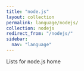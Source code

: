 ```yaml
---
title: "node.js"
layout: collection
permalink: language/nodejs/
collection: nodejs
redirect_from: "/nodejs/"
sidebar:
  nav: "language"
---
```


Lists for node.js home